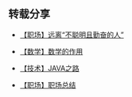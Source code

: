 

转载分享
-------

*   [【职场】远离“不聪明且勤奋的人”](./HighEfficiencyWork)

*   [【数学】数学的作用](./math)

*   [【技术】JAVA之路](./LearningJava)

*   [【职场】职场总结](./PerfectSelf)